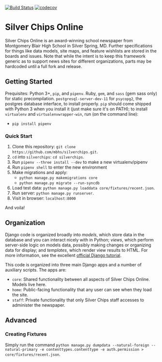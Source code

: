[![Build Status](https://travis-ci.org/mbhs/silverchips.svg?branch=master)](https://travis-ci.org/mbhs/silverchips)
[![codecov](https://codecov.io/gh/mbhs/silverchips/branch/master/graph/badge.svg)](https://codecov.io/gh/mbhs/silverchips)
# Silver Chips Online

Silver Chips Online is an award-winning school newspaper from Montgomery Blair
High School in Silver Spring, MD. Further specifications for things like data models,
site maps, and feature wishlists are stored in the boards and issues. Note that
while the intent is to keep this framework generic as to support news sites for
different organizations, parts may be hardcoded until a full fork and release.

## Getting Started
Prequisites: Python 3+, `pip`, and `pipenv`. Ruby, `gem`, and `sass` (gem sass only) for static precompilation. `postgresql-server-dev-11` for `psycopg2`, the postgres database interface, to install properly.
`pip` should come shipped with Python 3 when you install it (just make sure it's on PATH); to install `virtualenv` and `virtualenvwrapper-win`, run (on the command line):
  - `pip install pipenv`
### Quick Start
1. Clone this repository: `git clone https://github.com/mbhs/silverchips.git`.
2. `cd` into `silverchips`: `cd silverchips`.
3. Run `pipenv --three install --dev` to make a new virtualenv/pipenv
4. Run `pipenv shell` to enter the new environment
5. Make migrations and apply:
   - `python manage.py makemigrations core`
   - `python manage.py migrate --run-syncdb`
6. Load test data: `python manage.py loaddata core/fixtures/recent.json`.
7. Run server: `python manage.py runserver`.
8. Visit in browser: `localhost:8000`

And voila!

## Organization
Django code is organized broadly into *models*, which store data in the database and you can interact nicely with in
Python; *views*, which perform server-side logic on models data, possibly making changes or organizing data for display;
and *templates*, which render view results to HTML. For more information, see the excellent
[official Django tutorial](https://docs.djangoproject.com/en/2.0/intro/tutorial01/).

This code is organized into three main Django apps and a number of auxiliary scripts. The apps are:

* `core`: Shared functionality between all aspects of Silver Chips Online. Models live here.
* `home`: Public-facing functionality that any user can see when they load the site.
* `staff`: Private functionality that only Silver Chips staff accesses to administer the newspaper.


## Advanced

### Creating Fixtures

Simply run the command `python manage.py dumpdata --natural-foreign --natural-primary -e contenttypes.contenttype -e auth.permission > core/fixtures/recent.json`.
